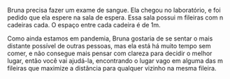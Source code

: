 Bruna precisa fazer um exame de sangue. Ela chegou no laboratório, e foi pedido que ela espere na sala de espera. Essa sala possui m fileiras com n cadeiras cada. O espaço entre cada cadeira é de 1m.

Como ainda estamos em pandemia, Bruna gostaria de se sentar o mais distante possível de outras pessoas, mas ela está há muito tempo sem comer, e não consegue mais pensar com clareza para decidir o melhor lugar, então você vai ajudá-la, encontrando o lugar vago em alguma das m fileiras que maximize a distância para qualquer vizinho na mesma fileira.